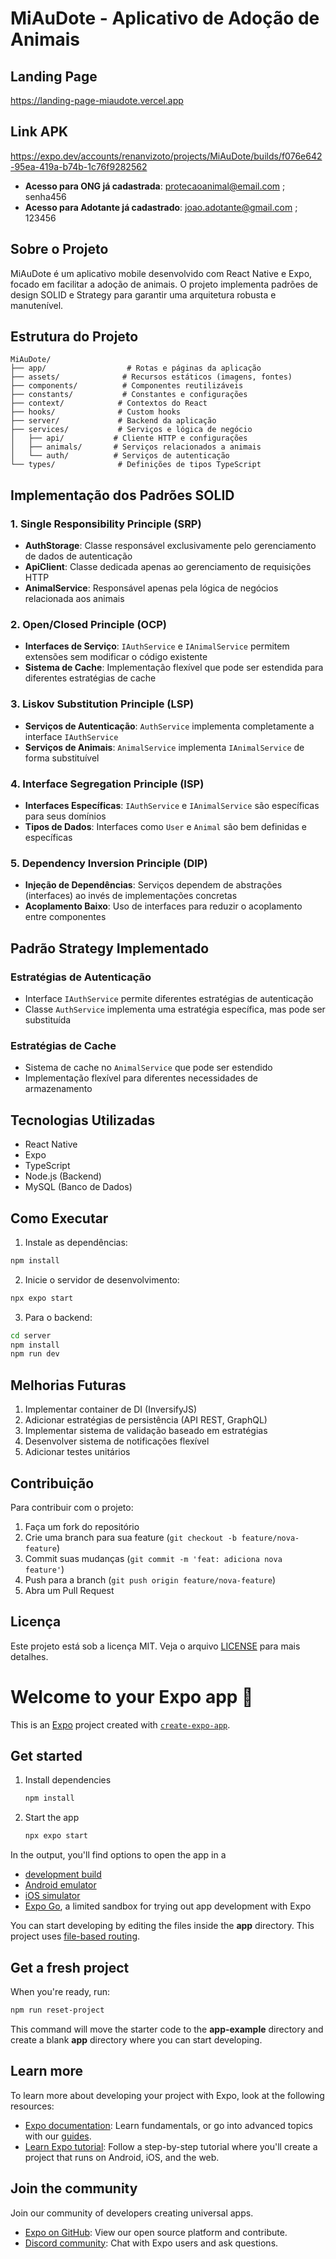 # MiAuDote - Aplicativo de Adoção de Animais

## Landing Page
https://landing-page-miaudote.vercel.app

## Link APK  
https://expo.dev/accounts/renanvizoto/projects/MiAuDote/builds/f076e642-95ea-419a-b74b-1c76f9282562

- **Acesso para ONG já cadastrada**: protecaoanimal@email.com ; senha456  
- **Acesso para Adotante já cadastrado**: joao.adotante@gmail.com ; 123456


## Sobre o Projeto
MiAuDote é um aplicativo mobile desenvolvido com React Native e Expo, focado em facilitar a adoção de animais. O projeto implementa padrões de design SOLID e Strategy para garantir uma arquitetura robusta e manutenível.

## Estrutura do Projeto
```
MiAuDote/
├── app/                  # Rotas e páginas da aplicação
├── assets/              # Recursos estáticos (imagens, fontes)
├── components/          # Componentes reutilizáveis
├── constants/           # Constantes e configurações
├── context/            # Contextos do React
├── hooks/              # Custom hooks
├── server/             # Backend da aplicação
├── services/           # Serviços e lógica de negócio
│   ├── api/           # Cliente HTTP e configurações
│   ├── animals/       # Serviços relacionados a animais
│   └── auth/          # Serviços de autenticação
└── types/              # Definições de tipos TypeScript
```

## Implementação dos Padrões SOLID

### 1. Single Responsibility Principle (SRP)
- **AuthStorage**: Classe responsável exclusivamente pelo gerenciamento de dados de autenticação
- **ApiClient**: Classe dedicada apenas ao gerenciamento de requisições HTTP
- **AnimalService**: Responsável apenas pela lógica de negócios relacionada aos animais

### 2. Open/Closed Principle (OCP)
- **Interfaces de Serviço**: `IAuthService` e `IAnimalService` permitem extensões sem modificar o código existente
- **Sistema de Cache**: Implementação flexível que pode ser estendida para diferentes estratégias de cache

### 3. Liskov Substitution Principle (LSP)
- **Serviços de Autenticação**: `AuthService` implementa completamente a interface `IAuthService`
- **Serviços de Animais**: `AnimalService` implementa `IAnimalService` de forma substituível

### 4. Interface Segregation Principle (ISP)
- **Interfaces Específicas**: `IAuthService` e `IAnimalService` são específicas para seus domínios
- **Tipos de Dados**: Interfaces como `User` e `Animal` são bem definidas e específicas

### 5. Dependency Inversion Principle (DIP)
- **Injeção de Dependências**: Serviços dependem de abstrações (interfaces) ao invés de implementações concretas
- **Acoplamento Baixo**: Uso de interfaces para reduzir o acoplamento entre componentes

## Padrão Strategy Implementado

### Estratégias de Autenticação
- Interface `IAuthService` permite diferentes estratégias de autenticação
- Classe `AuthService` implementa uma estratégia específica, mas pode ser substituída

### Estratégias de Cache
- Sistema de cache no `AnimalService` que pode ser estendido
- Implementação flexível para diferentes necessidades de armazenamento

## Tecnologias Utilizadas
- React Native
- Expo
- TypeScript
- Node.js (Backend)
- MySQL (Banco de Dados)

## Como Executar

1. Instale as dependências:
```bash
npm install
```

2. Inicie o servidor de desenvolvimento:
```bash
npx expo start
```

3. Para o backend:
```bash
cd server
npm install
npm run dev
```

## Melhorias Futuras

1. Implementar container de DI (InversifyJS)
2. Adicionar estratégias de persistência (API REST, GraphQL)
3. Implementar sistema de validação baseado em estratégias
4. Desenvolver sistema de notificações flexível
5. Adicionar testes unitários

## Contribuição
Para contribuir com o projeto:
1. Faça um fork do repositório
2. Crie uma branch para sua feature (`git checkout -b feature/nova-feature`)
3. Commit suas mudanças (`git commit -m 'feat: adiciona nova feature'`)
4. Push para a branch (`git push origin feature/nova-feature`)
5. Abra um Pull Request

## Licença
Este projeto está sob a licença MIT. Veja o arquivo [LICENSE](LICENSE) para mais detalhes.

# Welcome to your Expo app 👋

This is an [Expo](https://expo.dev) project created with [`create-expo-app`](https://www.npmjs.com/package/create-expo-app).

## Get started

1. Install dependencies

   ```bash
   npm install
   ```

2. Start the app

   ```bash
   npx expo start
   ```

In the output, you'll find options to open the app in a

- [development build](https://docs.expo.dev/develop/development-builds/introduction/)
- [Android emulator](https://docs.expo.dev/workflow/android-studio-emulator/)
- [iOS simulator](https://docs.expo.dev/workflow/ios-simulator/)
- [Expo Go](https://expo.dev/go), a limited sandbox for trying out app development with Expo

You can start developing by editing the files inside the **app** directory. This project uses [file-based routing](https://docs.expo.dev/router/introduction).

## Get a fresh project

When you're ready, run:

```bash
npm run reset-project
```

This command will move the starter code to the **app-example** directory and create a blank **app** directory where you can start developing.

## Learn more

To learn more about developing your project with Expo, look at the following resources:

- [Expo documentation](https://docs.expo.dev/): Learn fundamentals, or go into advanced topics with our [guides](https://docs.expo.dev/guides).
- [Learn Expo tutorial](https://docs.expo.dev/tutorial/introduction/): Follow a step-by-step tutorial where you'll create a project that runs on Android, iOS, and the web.

## Join the community

Join our community of developers creating universal apps.

- [Expo on GitHub](https://github.com/expo/expo): View our open source platform and contribute.
- [Discord community](https://chat.expo.dev): Chat with Expo users and ask questions.

